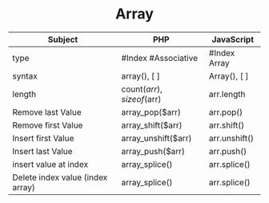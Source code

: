<h1 style="text-align:center;"> Array</h1>

Subject | PHP | JavaScript
------- | --- | ----------
type    |#Index  #Associative | #Index Array
syntax  | array(), [ ] | Array(), [ ]
length  | count($arr), sizeof($arr) | arr.length
Remove last Value| array_pop($arr) | arr.pop()
Remove first Value| array_shift($arr) | arr.shift()
Insert first Value| array_unshift($arr) | arr.unshift()
Insert last Value| array_push($arr) | arr.push()
insert value at index | array_splice()| arr.splice()
Delete index value (index array) | array_splice() | arr.splice()

